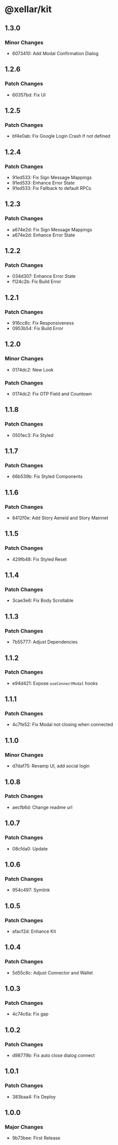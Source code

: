 # @xellar/kit

## 1.3.0

### Minor Changes

- 6073410: Add Modal Confirmation Dialog

## 1.2.6

### Patch Changes

- 60357bd: Fix UI

## 1.2.5

### Patch Changes

- bf4e0ab: Fix Google Login Crash if not defined

## 1.2.4

### Patch Changes

- 91ed533: Fix Sign Message Mappings
- 91ed533: Enhance Error State
- 91ed533: Fix Fallback to default RPCs

## 1.2.3

### Patch Changes

- a674e2d: Fix Sign Message Mappings
- a674e2d: Enhance Error State

## 1.2.2

### Patch Changes

- 034d307: Enhance Error State
- f124c2b: Fix Build Error

## 1.2.1

### Patch Changes

- 916cc8c: Fix Responsiveness
- 0953b54: Fix Build Error

## 1.2.0

### Minor Changes

- 0174dc2: New Look

### Patch Changes

- 0174dc2: Fix OTP Field and Countown

## 1.1.8

### Patch Changes

- 0501ec3: Fix Styled

## 1.1.7

### Patch Changes

- 66b539b: Fix Styled Components

## 1.1.6

### Patch Changes

- 8412f0e: Add Story Aeneid and Story Mainnet

## 1.1.5

### Patch Changes

- 429fb48: Fix Styled Reset

## 1.1.4

### Patch Changes

- 3cae3e6: Fix Body Scrollable

## 1.1.3

### Patch Changes

- 7b55777: Adjust Dependencies

## 1.1.2

### Patch Changes

- e94d421: Expose `useConnectModal` hooks

## 1.1.1

### Patch Changes

- 4c7fe52: Fix Modal not closing when connected

## 1.1.0

### Minor Changes

- d7daf75: Revamp UI, add social login

## 1.0.8

### Patch Changes

- aecfb6d: Change readme url

## 1.0.7

### Patch Changes

- 08cfda0: Update

## 1.0.6

### Patch Changes

- 954c497: Symlink

## 1.0.5

### Patch Changes

- afacf2d: Enhance Kit

## 1.0.4

### Patch Changes

- 5d55c8c: Adjust Connector and Wallet

## 1.0.3

### Patch Changes

- 4c74c6a: Fix gap

## 1.0.2

### Patch Changes

- d98779b: Fix auto close dialog connect

## 1.0.1

### Patch Changes

- 383baa4: Fix Deploy

## 1.0.0

### Major Changes

- 9b73bee: First Release
